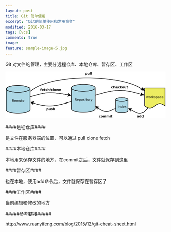 ```yaml
---
layout: post
title: Git 简单使用 
excerpt: "Git的简单使用和常用命令"
modified: 2016-03-17
tags: [vcs]
comments: true
image:
feature: sample-image-5.jpg
---
```


Git 对文件的管理，主要分远程仓库、本地仓库、暂存区、工作区

![一张图说明git 结构](../images/git_flow.png)


####远程仓库####

是文件在服务器端的位置，可以通过 pull clone fetch

####本地仓库####

本地用来保存文件的地方，在commit之后，文件就保存到这里


####暂存区####

也在本地，使用add命令后，文件就保存在暂存区了

####工作区####

当前编辑和修改的地方





#####参考链接#####

<http://www.ruanyifeng.com/blog/2015/12/git-cheat-sheet.html>
